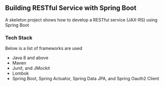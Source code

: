 ## Building RESTful Service with Spring Boot 
A skeleton project shows how to develop a RESTful service (JAX-RS) using Spring Boot

### Tech Stack
Below is a list of frameworks are used

+ Java 8 and above
+ Maven
+ Junit, and JMockit
+ Lombok
+ Spring Boot, Spring Actuator, Spring Data JPA, and Spring Oauth2 Client
